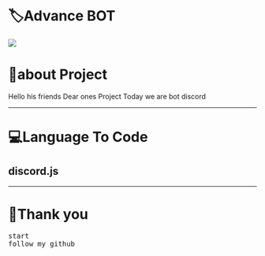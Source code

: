 <!-- Title -->
<h1>🏷Advance BOT</h1>

<img src="https://firebasestorage.googleapis.com/v0/b/github-209c5.appspot.com/o/png_20220825_120441_%D9%A0%D9%A0%D9%A0%D9%A0.png?alt=media&token=633990db-858b-4c73-bb73-2a1a928aba27">


<h1>👤about Project </h1>
<p>Hello his friends Dear ones Project Today we are bot discord </p>
<hr>
<!-- view -->
<h1>💻Language To Code</h1>
<h2>discord.js</h2>
<hr>
<h1>💖Thank you</h1>
<pre>
start
follow my github
</pre>
